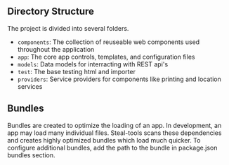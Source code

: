 <!--
@page guides Getting Started
@parent Home
@link ./components.html Components
@group guides.administer Administer
@group guides.developing Develop
-->

## Directory Structure
The project is divided into several folders.
* `components`: The collection of reuseable web components used throughout the application
* `app`: The core app controls, templates, and configuration files
* `models`: Data models for interracting with REST api's
* `test`: The base testing html and importer
* `providers`: Service providers for components like printing and location services

## Bundles

Bundles are created to optimize the loading of an app. In development, an app may load many individual files. Steal-tools scans these dependencies and creates highly optimized bundles which load much quicker. To configure additional bundles, add the path to the bundle in package.json bundles section.
